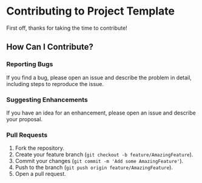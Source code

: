 # Contributing to Project Template

First off, thanks for taking the time to contribute! 

## How Can I Contribute?

### Reporting Bugs

If you find a bug, please open an issue and describe the problem in detail, including steps to reproduce the issue.

### Suggesting Enhancements

If you have an idea for an enhancement, please open an issue and describe your proposal.

### Pull Requests

1. Fork the repository.
2. Create your feature branch (`git checkout -b feature/AmazingFeature`).
3. Commit your changes (`git commit -m 'Add some AmazingFeature'`).
4. Push to the branch (`git push origin feature/AmazingFeature`).
5. Open a pull request.
